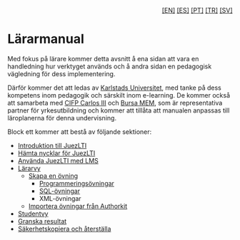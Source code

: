 <p align="right">
  <a href="README.md">[EN]</a>
  <a href="README_es.md">[ES]</a>
  <a href="README_pt.md">[PT]</a>
  <a href="README_tr.md">[TR]</a>
  <a href="README_sv.md">[SV]</a>
</p>

# Lärarmanual

Med fokus på lärare kommer detta avsnitt å ena sidan att vara en handledning hur verktyget används och å andra sidan en pedagogisk vägledning för dess implementering.

Därför kommer det att ledas av [Karlstads Universitet](http://www.kau.se/), med tanke på dess kompetens inom pedagogik och särskilt inom e-learning. De kommer också att samarbeta med [CIFP Carlos III](https://cifpcarlos3.es/) och [Bursa MEM](http://bursa.meb.gov.tr/), som är representativa partner för yrkesutbildning och kommer att tillåta att manualen anpassas till läroplanerna för denna undervisning.

Block ett kommer att bestå av följande sektioner:

- [Introduktion till JuezLTI](sv/introJuezLTI.md)
- [Hämta nycklar för JuezLTI](sv/hamtaNycklar.md)
- [Använda JuezLTI med LMS](sv/anvandaIMoodle.md)
- [Lärarvy](sv/lararvy.md)
  - [Skapa en övning](sv/lararvy.md#skapa-en-uppgift)
    - [Programmeringsövningar](sv/lararvy.md#exempeluppgift-java)
    - [SQL-övningar](sv/lararvy.md#exempeluppgift-postgresql)
    - XML-övningar
  - [Importera övningar från Authorkit](sv/teacherView.md#importera-ovning-fran-authorkit)
- [Studentvy](sv/studentvy.md)
- [Granska resultat](sv/granskaResultat.md)
- [Säkerhetskopiera och återställa](sv/sakerhertskopieringAterstallning.md)
